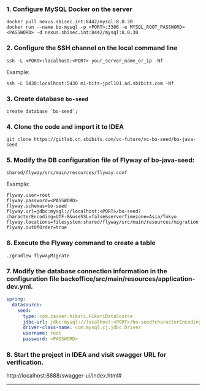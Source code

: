 ### 1. Configure MySQL Docker on the server
```
docker pull nexus.sbisec.int:8442/mysql:8.0.30
docker run --name bo-mysql -p <PORT>:3306 -e MYSQL_ROOT_PASSWORD=<PASSWORD> -d nexus.sbisec.int:8442/mysql:8.0.30
```

### 2. Configure the SSH channel on the local command line

```
ssh -L <PORT>:localhost:<PORT> your_server_name_or_ip -Nf 
```
Example:
```
ssh -L 5430:localhost:5430 m1-bits-jpdl101.ad.sbibits.com -Nf 
```
### 3. Create database `bo-seed`

```
create database `bo-seed`;
```

### 4. Clone the code and import it to IDEA

```
git clone https://gitlab.cn.sbibits.com/vc-future/vc-bo-seed/bo-java-seed
```

### 5. Modify the DB configuration file of Flyway of bo-java-seed:
`shared/flyway/src/main/resources/flyway.conf`

Example:
```
flyway.user=root
flyway.password=<PASSWORD>
flyway.schemas=bo-seed
flyway.url=jdbc:mysql://localhost:<PORT>/bo-seed?characterEncoding=UTF-8&useSSL=false&serverTimezone=Asia/Tokyo
flyway.locations=filesystem:shared/flyway/src/main/resources/migration
flyway.outOfOrder=true
```

### 6. Execute the Flyway command to create a table

```
./gradlew flywayMigrate
```

### 7. Modify the database connection information in the configuration file backoffice/src/main/resources/application-dev.yml. 

```yaml
spring:
  datasource:
    seed:
      type: com.zaxxer.hikari.HikariDataSource
      jdbc-url: jdbc:mysql://localhost:<PORT>/bo-seed?characterEncoding=utf8&useSSL=false
      driver-class-name: com.mysql.cj.jdbc.Driver
      username: root
      password: <PASSWORD>

```

### 8. Start the project in IDEA and visit swagger URL for verification.

http://localhost:8888/swagger-ui/index.html#

----


